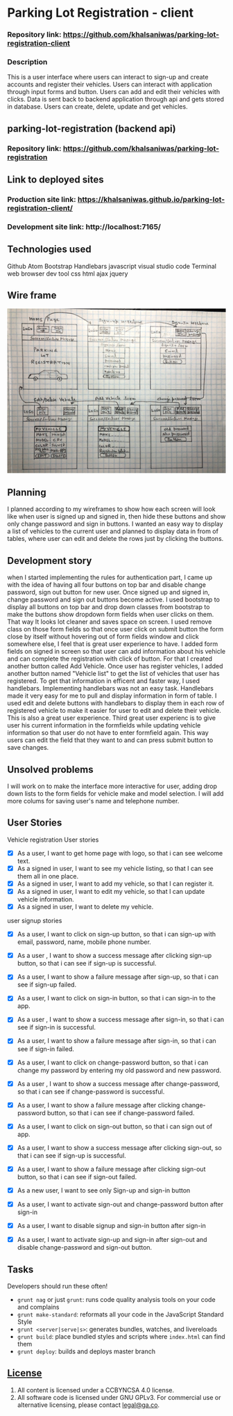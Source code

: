 # Parking Lot Registration - client 

### Repository link: https://github.com/khalsaniwas/parking-lot-registration-client

### Description

This is a user interface where users can interact to sign-up and create accounts and register their vehicles. Users can interact with application through input forms and button. Users can add and edit their vehicles with clicks. Data is sent back to backend application through api and gets stored in database. Users can create, delete, update and get vehicles.

## parking-lot-registration (backend api)

### Repository link: https://github.com/khalsaniwas/parking-lot-registration

## Link to deployed sites

### Production site link: https://khalsaniwas.github.io/parking-lot-registration-client/

### Development site link: http://localhost:7165/

## Technologies used

Github
Atom
Bootstrap
Handlebars
javascript
visual studio code
Terminal
web browser
dev tool
css
html
ajax
jquery

## Wire frame

![wireframe diagram](./img/wireframe.jpg)

## Planning

I planned according to my wireframes to show how each screen will look like when user is signed up and signed in, then hide these buttons and show only change password and sign in buttons. 
I wanted an easy way to display a list of vehicles to the current user and planned to display data in from of tables, where user can edit and delete the rows just by clicking the buttons.

## Development story

when I started implementing the rules for authentication part, I came up with the idea of having all four buttons on top bar and disable change password, sign out button for new user. Once signed up and signed in, change password and sign out buttons become active. I used bootstrap to display all buttons on top bar and drop down classes from bootstrap to make the buttons show dropdown form fields when user clicks on them. That way It looks lot cleaner and saves space on screen. I used remove class on those form fields so that once user click on submit button the form close by itself without hovering out of form fields window and click somewhere else, I feel that is great user experience to have.
I added form fields on signed in screen so that user can add information about his vehicle and can complete the registration with click of button. For that I created another button called Add Vehicle. Once user has register vehicles, I added another button named "Vehicle list" to get the list of vehicles that user has registered. To get that information in efficent and faster way, I used handlebars. Implementing handlebars was not an easy task. Handlebars made it very easy for me to pull and display information in form of table. I used edit and delete buttons with handlebars to display them in each row of registered vehicle to make it easier for user to edit and delete their vehicle. This is also a great user experience.
Third great user experienc is to give user his current information in the formfields while updating vehicle information so that user do not have to enter formfield again. This way users can edit the field that they want to and can press submit button to save changes.

## Unsolved problems

I will work on to make the interface more interactive for user, adding drop down lists to the form fields for vehicle make and model selection.
I will add more colums for saving user's name and telephone number.


## User Stories

Vehicle registration User stories
* [x] As a user, I want to get home page with logo, so that i can see welcome text.
* [X] As a signed in user, I want to see my vehicle listing, so that I can see them all in one place.
* [x] As a signed in user, I want to add my vehicle, so that I can register it.
* [x] As a signed in user, I want to edit my vehicle, so that I can update vehicle information.
* [X] As a signed in user, I want to delete my vehicle.

user signup stories
* [x] As a user, I want to click on sign-up button, so that i can sign-up with email, password, name, mobile phone number.
* [x] As a user , I want to show a success message after clicking  sign-up button, so that i can see if sign-up is successful.
* [x] As a user, I want to show a failure message after sign-up, so that i can see if sign-up failed.
* [x] As a user, I want to click on sign-in button, so that i can sign-in to the app.
* [x] As a user , I want to show a success message after sign-in, so that i can see if sign-in is successful.
* [x] As a user, I want to show a failure message after sign-in, so that i can see if sign-in failed.
* [x] As a user, I want to click on change-password button, so that i can change my password by entering my old password and new password.
* [x] As a user , I want to show a success message after change-password, so that i can see if change-password is successful.
* [x] As a user, I want to show a failure message after clicking change-password button, so that i can see if change-password failed.
* [x] As a user, I want to click on sign-out button, so that i can sign out of app.
* [x] As a user, I want to show a success message after clicking sign-out, so that i can see if sign-up is successful.
* [x] As a user, I want to show a failure message after clicking sign-out button, so that i can see if sign-out  failed.
* [x] As a new user, I want to see only Sign-up and sign-in button
* [x] As a user, I want to activate sign-out and change-password button after sign-in
* [x] As a user, I want to disable signup and sign-in button after sign-in
* [x] As a user, I want to activate sign-up and sign-in after sign-out and disable change-password and sign-out button.


## Tasks

Developers should run these often!

- `grunt nag` or just `grunt`: runs code quality analysis tools on your code
    and complains
- `grunt make-standard`: reformats all your code in the JavaScript Standard Style
- `grunt <server|serve|s>`: generates bundles, watches, and livereloads
- `grunt build`: place bundled styles and scripts where `index.html` can find
    them
- `grunt deploy`: builds and deploys master branch


## [License](LICENSE)

1. All content is licensed under a CC­BY­NC­SA 4.0 license.
1. All software code is licensed under GNU GPLv3. For commercial use or
    alternative licensing, please contact legal@ga.co.
